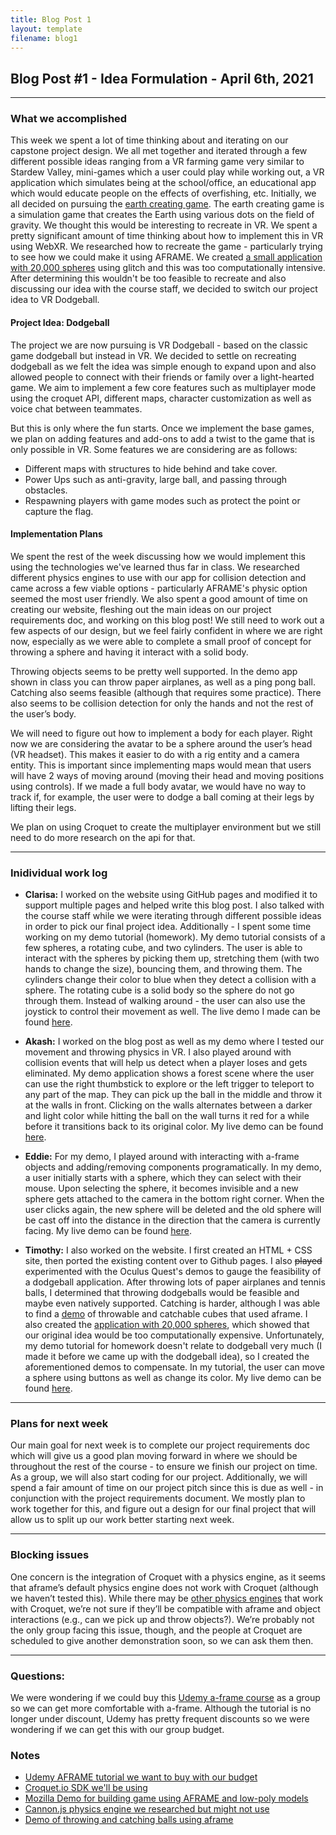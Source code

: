 ```yaml
---
title: Blog Post 1
layout: template
filename: blog1
--- 
```


## Blog Post #1 - Idea Formulation - April 6th, 2021

<hr>

### What we accomplished

This week we spent a lot of time thinking about and iterating on our capstone project design. We all met together and iterated through a few different possible ideas ranging from a VR farming game very similar to Stardew Valley, mini-games which a user could play while working out, a VR application which simulates being at the school/office, an educational app which would educate people on the effects of overfishing, etc. Initially, we all decided on pursuing the [earth creating game](https://dan-ball.jp/en/javagame/ee/). The earth creating game is a simulation game that creates the Earth using various dots on the field of gravity. We thought this would be interesting to recreate in VR. We spent a pretty significant amount of time thinking about how to implement this in VR using WebXR. We researched how to recreate the game - particularly trying to see how we could make it using AFRAME. We created [a small application with 20,000 spheres](https://daffy-sun-traffic.glitch.me/) using glitch and this was too computationally intensive. After determining this wouldn't be too feasible to recreate and also discussing our idea with the course staff, we decided to switch our project idea to VR Dodgeball.

#### Project Idea: Dodgeball
The project we are now pursuing is VR Dodgeball - based on the classic game dodgeball but instead in VR. We decided to settle on recreating dodgeball as we felt the idea was simple enough to expand upon and also allowed people to connect with their friends or family over a light-hearted game. We aim to implement a few core features such as multiplayer mode using the croquet API, different maps, character customization as well as voice chat between teammates.

But this is only where the fun starts. Once we implement the base games, we plan on adding features and add-ons to add a twist to the game that is only possible in VR. Some features we are considering are as follows:
- Different maps with structures to hide behind and take cover.
- Power Ups such as anti-gravity, large ball, and passing through obstacles.
- Respawning players with game modes such as protect the point or capture the flag.

#### Implementation Plans
We spent the rest of the week discussing how we would implement this using the technologies we've learned thus far in class. We researched different physics engines to use with our app for collision detection and came across a few viable options - particularly AFRAME's physic option seemed the most user friendly. We also spent a good amount of time on creating our website, fleshing out the main ideas on our project requirements doc, and working on this blog post! We still need to work out a few aspects of our design, but we feel fairly confident in where we are right now, especially as we were able to complete a small proof of concept for throwing a sphere and having it interact with a solid body.

Throwing objects seems to be pretty well supported. In the demo app shown in class you can throw paper airplanes, as well as a ping pong ball. Catching also seems feasible (although that requires some practice). There also seems to be collision detection for only the hands and not the rest of the user’s body.

We will need to figure out how to implement a body for each player. Right now we are considering the avatar to be a sphere around the user’s head (VR headset). This makes it easier to do with a rig entity and a camera entity. This is important since implementing maps would mean that users will have 2 ways of moving around (moving their head and moving positions using controls). If we made a full body avatar, we would have no way to track if, for example, the user were to dodge a ball coming at their legs by lifting their legs.

We plan on using Croquet to create the multiplayer environment but we still need to do more research on the api for that.

<hr>

### Inidividual work log

- **Clarisa:** I worked on the website using GitHub pages and modified it to support multiple pages and helped write this blog post. I also talked with the course staff while we were iterating through different possible ideas in order to pick our final project idea. Additionally - I spent some time working on my demo tutorial (homework). My demo tutorial consists of a few spheres, a rotating cube, and two cylinders. The user is able to interact with the spheres by picking them up, stretching them (with two hands to change the size), bouncing them, and throwing them. The cylinders change their color to blue when they detect a collision with a sphere. The rotating cube is a solid body so the sphere do not go through them. Instead of walking around - the user can also use the joystick to control their movement as well. The live demo I made can be found [here](https://general-enchanting-cheque.glitch.me/).

- **Akash:** I worked on the blog post as well as my demo where I tested our movement and throwing physics in VR. I also played around with collision events that will help us detect when a player loses and gets eliminated. My demo application shows a forest scene where the user can use the right thumbstick to explore or the left trigger to teleport to any part of the map. They can pick up the ball in the middle and throw it at the walls in front. Clicking on the walls alternates between a darker and light color while hitting the ball on the wall turns it red for a while before it transitions back to its original color. My live demo can be found [here](https://full-merciful-fukuiraptor.glitch.me/).

- **Eddie:** For my demo, I played around with interacting with a-frame objects and adding/removing components programatically. In my demo, a user initially starts with a sphere, which they can select with their mouse. Upon selecting the sphere, it becomes invisible and a new sphere gets attached to the camera in the bottom right corner. When the user clicks again, the new sphere will be deleted and the old sphere will be cast off into the distance in the direction that the camera is currently facing. My live demo can be found [here](https://throw-ball.glitch.me/).

- **Timothy:** I also worked on the website. I first created an HTML + CSS site, then ported the existing content over to Github pages. I also ~~played~~ experimented with the Oculus Quest's demos to gauge the feasibility of a dodgeball application. After throwing lots of paper airplanes and tennis balls, I determined that throwing dodgeballs would be feasible and maybe even natively supported. Catching is harder, although I was able to find a [demo](https://wmurphyrd.github.io/aframe-super-hands-component/examples/physics/) of throwable and catchable cubes
that used aframe. I also created the [application with 20,000 spheres](https://daffy-sun-traffic.glitch.me/), which showed that our original idea would be too computationally expensive. Unfortunately, my demo tutorial for homework doesn't relate to dodgeball very much (I made it before we came up with the dodgeball idea), so I created the aforementioned demos to compensate. In my tutorial, the user can move a sphere using buttons as well as change its color. My live demo can be found [here](https://melodious-gem-sail.glitch.me/).

<hr>

### Plans for next week

Our main goal for next week is to complete our project requirements doc which will give us a good plan moving forward in where we should be throughout the rest of the course - to ensure we finish our project on time. As a group, we will also start coding for our project. Additionally, we will spend a fair amount of time on our project pitch since this is due as well - in conjunction with the project requirements document. We mostly plan to work together for this, and figure out a design for our final project that will allow us to split up our work better starting next week.

<hr>

### Blocking issues

One concern is the integration of Croquet with a physics engine, as it seems that aframe’s default physics engine does not work with Croquet (although we haven’t tested this). While there may be [other physics engines](https://github.com/croquet/Oimo.js) that work with Croquet, we’re not sure if they’ll be compatible with aframe and object interactions (e.g., can we pick up and throw objects?). We’re probably not the only group facing this issue, though, and the people at Croquet are scheduled to give another demonstration soon, so we can ask them then.

<hr>

### Questions:
We were wondering if we could buy this [Udemy a-frame course](https://www.udemy.com/course/learn-a-frame-and-get-ready-for-webvr/) as a group so we can get more comfortable with a-frame. Although the tutorial is no longer under discount, Udemy has pretty frequent discounts so we were wondering if we can get this with our group budget.

### Notes
- [Udemy AFRAME tutorial we want to buy with our budget](https://www.udemy.com/course/learn-a-frame-and-get-ready-for-webvr/)
- [Croquet.io SDK we'll be using](https://croquet.io/sdk/docs/)
- [Mozilla Demo for building game using AFRAME and low-poly models](https://hacks.mozilla.org/2018/03/immersive-aframe-low-poly/)
- [Cannon.js physics engine we researched but might not use](https://schteppe.github.io/cannon.js/)
- [Demo of throwing and catching balls using aframe](https://wmurphyrd.github.io/aframe-super-hands-component/examples/physics/)
